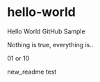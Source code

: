 # hello-world
Hello World GitHub Sample

Nothing is true, everything is..

01 or 10

new_readme test
